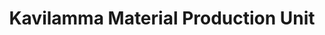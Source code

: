 ---
title: "Kavilamma Material Production Unit"
url: /thiruvananthapuram/kavilamma-material-production-unit/
shop: dairy
---